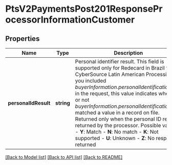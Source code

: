 # PtsV2PaymentsPost201ResponseProcessorInformationCustomer

## Properties
Name | Type | Description | Notes
------------ | ------------- | ------------- | -------------
**personalIdResult** | **string** | Personal identifier result. This field is supported only for Redecard in Brazil for CyberSource Latin American Processing. If you included _buyerInformation.personalIdentification[].ID_ in the request, this value indicates whether or not _buyerInformation.personalIdentification[].ID_ matched a value in a record on file. Returned only when the personal ID result is returned by the processor.  Possible values:   - **Y**: Match  - **N**: No match  - **K**: Not supported  - **U**: Unknown  - **Z**: No response returned | [optional] 

[[Back to Model list]](../README.md#documentation-for-models) [[Back to API list]](../README.md#documentation-for-api-endpoints) [[Back to README]](../README.md)


